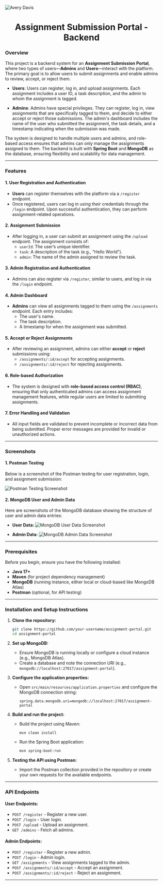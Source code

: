 ![Avery Davis](./Images/Avery%20Davis.png)

<h1 align="center">Assignment Submission Portal - Backend</h1>

### **Overview**

This project is a backend system for an **Assignment Submission Portal**, where two types of users—**Admins** and **Users**—interact with the platform. The primary goal is to allow users to submit assignments and enable admins to review, accept, or reject them.

- **Users**: Users can register, log in, and upload assignments. Each assignment includes a user ID, a task description, and the admin to whom the assignment is tagged.
  
- **Admins**: Admins have special privileges. They can register, log in, view assignments that are specifically tagged to them, and decide to either accept or reject those submissions. The admin's dashboard includes the name of the user who submitted the assignment, the task details, and a timestamp indicating when the submission was made.

The system is designed to handle multiple users and admins, and role-based access ensures that admins can only manage the assignments assigned to them. The backend is built with **Spring Boot** and **MongoDB** as the database, ensuring flexibility and scalability for data management.

---

### **Features**

#### **1. User Registration and Authentication**
- **Users** can register themselves with the platform via a `/register` endpoint.
- Once registered, users can log in using their credentials through the `/login` endpoint. Upon successful authentication, they can perform assignment-related operations.

#### **2. Assignment Submission**
- After logging in, a user can submit an assignment using the `/upload` endpoint. The assignment consists of:
  - `userId`: The user’s unique identifier.
  - `task`: A description of the task (e.g., "Hello World").
  - `admin`: The name of the admin assigned to review the task.
  
#### **3. Admin Registration and Authentication**
- Admins can also register via `/register`, similar to users, and log in via the `/login` endpoint.
  
#### **4. Admin Dashboard**
- **Admins** can view all assignments tagged to them using the `/assignments` endpoint. Each entry includes:
  - The user's name.
  - The task description.
  - A timestamp for when the assignment was submitted.
  
#### **5. Accept or Reject Assignments**
- After reviewing an assignment, admins can either **accept** or **reject** submissions using:
  - `/assignments/:id/accept` for accepting assignments.
  - `/assignments/:id/reject` for rejecting assignments.
  
#### **6. Role-based Authorization**
- The system is designed with **role-based access control (RBAC)**, ensuring that only authenticated admins can access assignment management features, while regular users are limited to submitting assignments.

#### **7. Error Handling and Validation**
- All input fields are validated to prevent incomplete or incorrect data from being submitted. Proper error messages are provided for invalid or unauthorized actions.

---

### **Screenshots**

#### **1. Postman Testing**

Below is a screenshot of the Postman testing for user registration, login, and assignment submission:

![Postman Testing Screenshot](./Images/Postman%20Testing%20API%20Screenshot.png)

#### **2. MongoDB User and Admin Data**

Here are screenshots of the MongoDB database showing the structure of user and admin data entries:

- **User Data:**
  ![MongoDB User Data Screenshot](./Images/MongoDB%20User%20Data.png)

- **Admin Data:**
  ![MongoDB Admin Data Screenshot](./Images/MongoDB%20Admin%20Data.png)




---

### **Prerequisites**

Before you begin, ensure you have the following installed:

- **Java 17+**
- **Maven** (for project dependency management)
- **MongoDB** (running instance, either local or cloud-based like MongoDB Atlas)
- **Postman** (optional, for API testing)

---

### **Installation and Setup Instructions**

1. **Clone the repository:**
    ```bash
    git clone https://github.com/your-username/assignment-portal.git
    cd assignment-portal
    ```

2. **Set up MongoDB:**
    - Ensure MongoDB is running locally or configure a cloud instance (e.g., MongoDB Atlas).
    - Create a database and note the connection URI (e.g., `mongodb://localhost:27017/assignment-portal`).

3. **Configure the application properties:**
    - Open `src/main/resources/application.properties` and configure the MongoDB connection string:
      ```properties
      spring.data.mongodb.uri=mongodb://localhost:27017/assignment-portal
      ```
      
4. **Build and run the project:**
    - Build the project using Maven:
      ```bash
      mvn clean install
      ```
    - Run the Spring Boot application:
      ```bash
      mvn spring-boot:run
      ```

5. **Testing the API using Postman:**
    - Import the Postman collection provided in the repository or create your own requests for the available endpoints.

---

### **API Endpoints**

#### **User Endpoints:**
- `POST /register` - Register a new user.
- `POST /login` - User login.
- `POST /upload` - Upload an assignment.
- `GET /admins` - Fetch all admins.

#### **Admin Endpoints:**
- `POST /register` - Register a new admin.
- `POST /login` - Admin login.
- `GET /assignments` - View assignments tagged to the admin.
- `POST /assignments/:id/accept` - Accept an assignment.
- `POST /assignments/:id/reject` - Reject an assignment.

---







